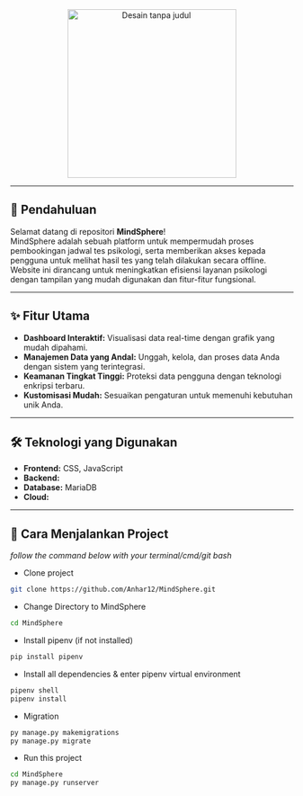 <div align="center">
  <img src="https://github.com/user-attachments/assets/c3a01c19-e57e-48eb-8c20-19d0f94804eb" alt="Desain tanpa judul" width="300">
</div>


---

## 🌟 **Pendahuluan**

Selamat datang di repositori **MindSphere**!  
MindSphere adalah sebuah platform untuk mempermudah proses pembookingan jadwal tes psikologi, serta memberikan akses kepada pengguna untuk melihat hasil tes yang telah dilakukan secara offline. Website ini dirancang untuk meningkatkan efisiensi layanan psikologi dengan tampilan yang mudah digunakan dan fitur-fitur fungsional.

---

## ✨ **Fitur Utama**

- **Dashboard Interaktif:** Visualisasi data real-time dengan grafik yang mudah dipahami.
- **Manajemen Data yang Andal:** Unggah, kelola, dan proses data Anda dengan sistem yang terintegrasi.
- **Keamanan Tingkat Tinggi:** Proteksi data pengguna dengan teknologi enkripsi terbaru.
- **Kustomisasi Mudah:** Sesuaikan pengaturan untuk memenuhi kebutuhan unik Anda.

---

## 🛠 **Teknologi yang Digunakan**

- **Frontend:** CSS, JavaScript
- **Backend:** 
- **Database:** MariaDB
- **Cloud:** 

---
 
## 🚀 **Cara Menjalankan Project**
*follow the command below with your terminal/cmd/git bash*

- Clone project

```bash
git clone https://github.com/Anhar12/MindSphere.git
```
- Change Directory to MindSphere

```bash
cd MindSphere
```
- Install pipenv (if not installed)

```bash
pip install pipenv
```
- Install all dependencies & enter pipenv virtual environment

```bash
pipenv shell
pipenv install
```
- Migration

```bash
py manage.py makemigrations
py manage.py migrate
```

- Run this project

```bash
cd MindSphere
py manage.py runserver
```
